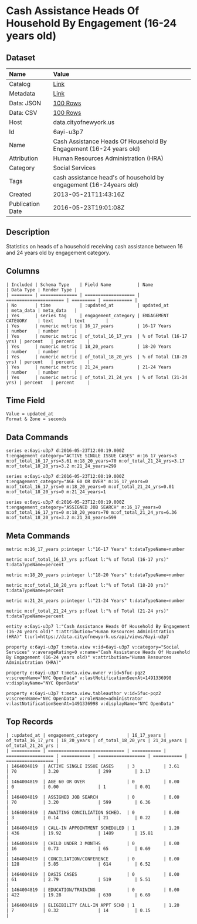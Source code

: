 # Cash Assistance Heads Of Household By Engagement (16-24 years old)

## Dataset

| Name | Value |
| :--- | :---- |
| Catalog | [Link](https://catalog.data.gov/dataset/cash-assistance-heads-of-household-by-engagement-16-24-years-old-22e74) |
| Metadata | [Link](https://data.cityofnewyork.us/api/views/6ayi-u3p7) |
| Data: JSON | [100 Rows](https://data.cityofnewyork.us/api/views/6ayi-u3p7/rows.json?max_rows=100) |
| Data: CSV | [100 Rows](https://data.cityofnewyork.us/api/views/6ayi-u3p7/rows.csv?max_rows=100) |
| Host | data.cityofnewyork.us |
| Id | 6ayi-u3p7 |
| Name | Cash Assistance Heads Of Household By Engagement (16-24 years old) |
| Attribution | Human Resources Administration (HRA) |
| Category | Social Services |
| Tags | cash assistance head's of household by engagement (16-24years old) |
| Created | 2013-05-21T11:43:16Z |
| Publication Date | 2016-05-23T19:01:08Z |

## Description

Statistics on heads of a household receiving cash assistance between 16 and 24 years old by engagement category.

## Columns

```ls
| Included | Schema Type    | Field Name          | Name                   | Data Type | Render Type |
| ======== | ============== | =================== | ====================== | ========= | =========== |
| No       | time           | :updated_at         | updated_at             | meta_data | meta_data   |
| Yes      | series tag     | engagement_category | ENGAGEMENT CATEGORY    | text      | text        |
| Yes      | numeric metric | 16_17_years         | 16-17 Years            | number    | number      |
| Yes      | numeric metric | of_total_16_17_yrs  | % of Total (16-17 yrs) | percent   | percent     |
| Yes      | numeric metric | 18_20_years         | 18-20 Years            | number    | number      |
| Yes      | numeric metric | of_total_18_20_yrs  | % of Total (18-20 yrs) | percent   | percent     |
| Yes      | numeric metric | 21_24_years         | 21-24 Years            | number    | number      |
| Yes      | numeric metric | of_total_21_24_yrs  | % of Total (21-24 yrs) | percent   | percent     |
```

## Time Field

```ls
Value = updated_at
Format & Zone = seconds
```

## Data Commands

```ls
series e:6ayi-u3p7 d:2016-05-23T12:00:19.000Z t:engagement_category="ACTIVE SINGLE ISSUE CASES" m:16_17_years=3 m:of_total_16_17_yrs=3.61 m:18_20_years=70 m:of_total_21_24_yrs=3.17 m:of_total_18_20_yrs=3.2 m:21_24_years=299

series e:6ayi-u3p7 d:2016-05-23T12:00:19.000Z t:engagement_category="AGE 60 OR OVER" m:16_17_years=0 m:of_total_16_17_yrs=0 m:18_20_years=0 m:of_total_21_24_yrs=0.01 m:of_total_18_20_yrs=0 m:21_24_years=1

series e:6ayi-u3p7 d:2016-05-23T12:00:19.000Z t:engagement_category="ASSIGNED JOB SEARCH" m:16_17_years=0 m:of_total_16_17_yrs=0 m:18_20_years=70 m:of_total_21_24_yrs=6.36 m:of_total_18_20_yrs=3.2 m:21_24_years=599
```

## Meta Commands

```ls
metric m:16_17_years p:integer l:"16-17 Years" t:dataTypeName=number

metric m:of_total_16_17_yrs p:float l:"% of Total (16-17 yrs)" t:dataTypeName=percent

metric m:18_20_years p:integer l:"18-20 Years" t:dataTypeName=number

metric m:of_total_18_20_yrs p:float l:"% of Total (18-20 yrs)" t:dataTypeName=percent

metric m:21_24_years p:integer l:"21-24 Years" t:dataTypeName=number

metric m:of_total_21_24_yrs p:float l:"% of Total (21-24 yrs)" t:dataTypeName=percent

entity e:6ayi-u3p7 l:"Cash Assistance Heads Of Household By Engagement (16-24 years old)" t:attribution="Human Resources Administration (HRA)" t:url=https://data.cityofnewyork.us/api/views/6ayi-u3p7

property e:6ayi-u3p7 t:meta.view v:id=6ayi-u3p7 v:category="Social Services" v:averageRating=0 v:name="Cash Assistance Heads Of Household By Engagement (16-24 years old)" v:attribution="Human Resources Administration (HRA)"

property e:6ayi-u3p7 t:meta.view.owner v:id=5fuc-pqz2 v:screenName="NYC OpenData" v:lastNotificationSeenAt=1491336998 v:displayName="NYC OpenData"

property e:6ayi-u3p7 t:meta.view.tableauthor v:id=5fuc-pqz2 v:screenName="NYC OpenData" v:roleName=administrator v:lastNotificationSeenAt=1491336998 v:displayName="NYC OpenData"
```

## Top Records

```ls
| :updated_at | engagement_category           | 16_17_years | of_total_16_17_yrs | 18_20_years | of_total_18_20_yrs | 21_24_years | of_total_21_24_yrs | 
| =========== | ============================= | =========== | ================== | =========== | ================== | =========== | ================== | 
| 1464004819  | ACTIVE SINGLE ISSUE CASES     | 3           | 3.61               | 70          | 3.20               | 299         | 3.17               | 
| 1464004819  | AGE 60 OR OVER                | 0           | 0.00               | 0           | 0.00               | 1           | 0.01               | 
| 1464004819  | ASSIGNED JOB SEARCH           | 0           | 0.00               | 70          | 3.20               | 599         | 6.36               | 
| 1464004819  | AWAITING CONCILIATION SCHED.  | 0           | 0.00               | 3           | 0.14               | 21          | 0.22               | 
| 1464004819  | CALL-IN APPOINTMENT SCHEDULED | 1           | 1.20               | 436         | 19.92              | 1489        | 15.81              | 
| 1464004819  | CHILD UNDER 3 MONTHS          | 0           | 0.00               | 16          | 0.73               | 65          | 0.69               | 
| 1464004819  | CONCILIATION/CONFERENCE       | 0           | 0.00               | 128         | 5.85               | 614         | 6.52               | 
| 1464004819  | DASIS CASES                   | 0           | 0.00               | 61          | 2.79               | 519         | 5.51               | 
| 1464004819  | EDUCATION/TRAINING            | 0           | 0.00               | 422         | 19.28              | 630         | 6.69               | 
| 1464004819  | ELIGIBILITY CALL-IN APPT SCHD | 1           | 1.20               | 7           | 0.32               | 14          | 0.15               | 
```